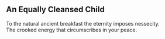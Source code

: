 An Equally Cleansed Child
-------------------------
To the natural ancient breakfast the eternity imposes nessecity.  
The crooked energy that circumscribes in your peace.  
